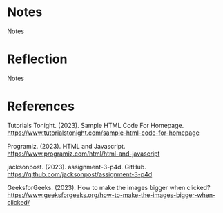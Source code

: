 # Notes
Notes

# Reflection
Notes

# References
Tutorials Tonight. (2023). Sample HTML Code For Homepage. https://www.tutorialstonight.com/sample-html-code-for-homepage

Programiz. (2023). HTML and Javascript. https://www.programiz.com/html/html-and-javascript

jacksonpost. (2023). assignment-3-p4d. GitHub. https://github.com/jacksonpost/assignment-3-p4d

GeeksforGeeks. (2023). How to make the images bigger when clicked? https://www.geeksforgeeks.org/how-to-make-the-images-bigger-when-clicked/
